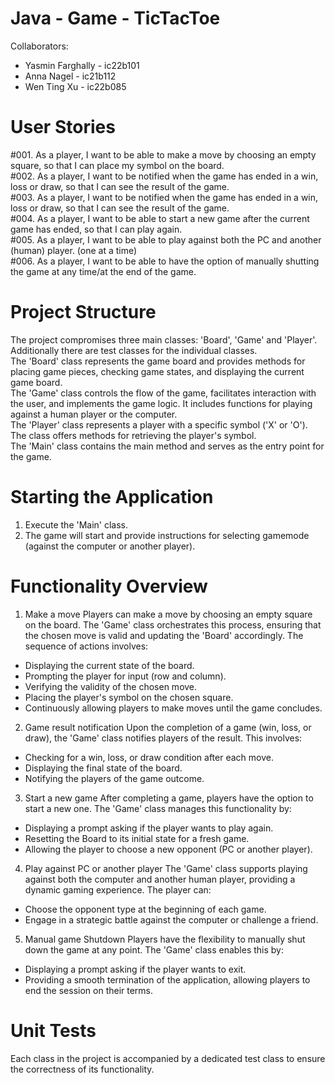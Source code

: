 # Java - Game - TicTacToe # 

Collaborators: 
- Yasmin Farghally - ic22b101
- Anna Nagel - ic21b112
- Wen Ting Xu - ic22b085


# User Stories #

#001. As a player, I want to be able to make a move by choosing an empty square, so that I can place my symbol on the board.      
#002. As a player, I want to be notified when the game has ended in a win, loss or draw, so that I can see the result of the game.        
#003. As a player, I want to be notified when the game has ended in a win, loss or draw, so that I can see the result of the game.        
#004. As a player, I want to be able to start a new game after the current game has ended, so that I can play again.         
#005. As a player, I want to be able to play against both the PC and another (human) player. (one at a time)            
#006. As a player, I want to be able to have the option of manually shutting the game at any time/at the end of the game.       


# Project Structure #

The project compromises three main classes: 'Board', 'Game' and 'Player'. Additionally there are test classes for the individual classes.          
The 'Board' class represents the game board and provides methods for placing game pieces, checking game states, and displaying the current game board.             
The 'Game' class controls the flow of the game, facilitates interaction with the user, and implements the game logic. It includes functions for playing against a human player or the computer.           
The 'Player' class represents a player with a specific symbol ('X' or 'O'). The class offers methods for retrieving the player's symbol.       
The 'Main' class contains the main method and serves as the entry point for the game.         


# Starting the Application #

1. Execute the 'Main' class.         
2. The game will start and provide instructions for selecting gamemode (against the computer or another player).


# Functionality Overview #

1. Make a move
Players can make a move by choosing an empty square on the board. The 'Game' class orchestrates this process, ensuring that the chosen move is valid and updating the 'Board' accordingly. The sequence of actions involves:

  - Displaying the current state of the board.    
  - Prompting the player for input (row and column).    
  - Verifying the validity of the chosen move.    
  - Placing the player's symbol on the chosen square.       
  - Continuously allowing players to make moves until the game concludes.   


2. Game result notification
Upon the completion of a game (win, loss, or draw), the 'Game' class notifies players of the result. This involves:

  - Checking for a win, loss, or draw condition after each move.    
  - Displaying the final state of the board.     
  - Notifying the players of the game outcome.     

        
3. Start a new game
After completing a game, players have the option to start a new one. The 'Game' class manages this functionality by:

  - Displaying a prompt asking if the player wants to play again.     
  - Resetting the Board to its initial state for a fresh game.      
  - Allowing the player to choose a new opponent (PC or another player).     

        
4. Play against PC or another player
The 'Game' class supports playing against both the computer and another human player, providing a dynamic gaming experience. The player can:

  - Choose the opponent type at the beginning of each game.      
  - Engage in a strategic battle against the computer or challenge a friend.     

             
5. Manual game Shutdown
Players have the flexibility to manually shut down the game at any point. The 'Game' class enables this by:

  - Displaying a prompt asking if the player wants to exit.     
  - Providing a smooth termination of the application, allowing players to end the session on          their terms.      

      
# Unit Tests #

Each class in the project is accompanied by a dedicated test class to ensure the correctness of its functionality.





